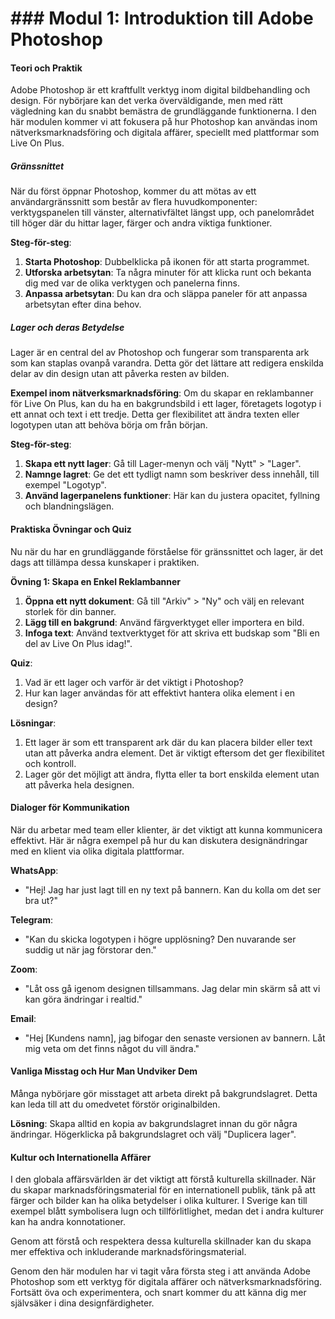 # ### Modul 1: Introduktion till Adobe Photoshop

#### Teori och Praktik

Adobe Photoshop är ett kraftfullt verktyg inom digital bildbehandling och design. För nybörjare kan det verka överväldigande, men med rätt vägledning kan du snabbt bemästra de grundläggande funktionerna. I den här modulen kommer vi att fokusera på hur Photoshop kan användas inom nätverksmarknadsföring och digitala affärer, speciellt med plattformar som Live On Plus.

##### Gränssnittet

När du först öppnar Photoshop, kommer du att mötas av ett användargränssnitt som består av flera huvudkomponenter: verktygspanelen till vänster, alternativfältet längst upp, och panelområdet till höger där du hittar lager, färger och andra viktiga funktioner.

**Steg-för-steg**:
1. **Starta Photoshop**: Dubbelklicka på ikonen för att starta programmet.
2. **Utforska arbetsytan**: Ta några minuter för att klicka runt och bekanta dig med var de olika verktygen och panelerna finns.
3. **Anpassa arbetsytan**: Du kan dra och släppa paneler för att anpassa arbetsytan efter dina behov.

##### Lager och deras Betydelse

Lager är en central del av Photoshop och fungerar som transparenta ark som kan staplas ovanpå varandra. Detta gör det lättare att redigera enskilda delar av din design utan att påverka resten av bilden.

**Exempel inom nätverksmarknadsföring**: Om du skapar en reklambanner för Live On Plus, kan du ha en bakgrundsbild i ett lager, företagets logotyp i ett annat och text i ett tredje. Detta ger flexibilitet att ändra texten eller logotypen utan att behöva börja om från början.

**Steg-för-steg**:
1. **Skapa ett nytt lager**: Gå till Lager-menyn och välj "Nytt" > "Lager".
2. **Namnge lagret**: Ge det ett tydligt namn som beskriver dess innehåll, till exempel "Logotyp".
3. **Använd lagerpanelens funktioner**: Här kan du justera opacitet, fyllning och blandningslägen.

#### Praktiska Övningar och Quiz

Nu när du har en grundläggande förståelse för gränssnittet och lager, är det dags att tillämpa dessa kunskaper i praktiken.

**Övning 1: Skapa en Enkel Reklambanner**
1. **Öppna ett nytt dokument**: Gå till "Arkiv" > "Ny" och välj en relevant storlek för din banner.
2. **Lägg till en bakgrund**: Använd färgverktyget eller importera en bild.
3. **Infoga text**: Använd textverktyget för att skriva ett budskap som "Bli en del av Live On Plus idag!".

**Quiz**:
1. Vad är ett lager och varför är det viktigt i Photoshop?
2. Hur kan lager användas för att effektivt hantera olika element i en design?

**Lösningar**:
1. Ett lager är som ett transparent ark där du kan placera bilder eller text utan att påverka andra element. Det är viktigt eftersom det ger flexibilitet och kontroll.
2. Lager gör det möjligt att ändra, flytta eller ta bort enskilda element utan att påverka hela designen.

#### Dialoger för Kommunikation

När du arbetar med team eller klienter, är det viktigt att kunna kommunicera effektivt. Här är några exempel på hur du kan diskutera designändringar med en klient via olika digitala plattformar.

**WhatsApp**:
- "Hej! Jag har just lagt till en ny text på bannern. Kan du kolla om det ser bra ut?"

**Telegram**:
- "Kan du skicka logotypen i högre upplösning? Den nuvarande ser suddig ut när jag förstorar den."

**Zoom**:
- "Låt oss gå igenom designen tillsammans. Jag delar min skärm så att vi kan göra ändringar i realtid."

**Email**:
- "Hej [Kundens namn], jag bifogar den senaste versionen av bannern. Låt mig veta om det finns något du vill ändra."

#### Vanliga Misstag och Hur Man Undviker Dem

Många nybörjare gör misstaget att arbeta direkt på bakgrundslagret. Detta kan leda till att du omedvetet förstör originalbilden.

**Lösning**: Skapa alltid en kopia av bakgrundslagret innan du gör några ändringar. Högerklicka på bakgrundslagret och välj "Duplicera lager".

#### Kultur och Internationella Affärer

I den globala affärsvärlden är det viktigt att förstå kulturella skillnader. När du skapar marknadsföringsmaterial för en internationell publik, tänk på att färger och bilder kan ha olika betydelser i olika kulturer. I Sverige kan till exempel blått symbolisera lugn och tillförlitlighet, medan det i andra kulturer kan ha andra konnotationer.

Genom att förstå och respektera dessa kulturella skillnader kan du skapa mer effektiva och inkluderande marknadsföringsmaterial.

Genom den här modulen har vi tagit våra första steg i att använda Adobe Photoshop som ett verktyg för digitala affärer och nätverksmarknadsföring. Fortsätt öva och experimentera, och snart kommer du att känna dig mer självsäker i dina designfärdigheter.